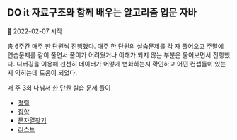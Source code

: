 ## DO it 자료구조와 함께 배우는 알고리즘 입문 자바  

📌 2022-02-07 시작  

총 6주간 매주 한 단원씩 진행했다. 매주 한 단원의 실습문제를 각 자 풀어오고 주말에 연습문제를 같이 풀면서 풀이가 어려웠거나 이해가 되지 않는 부분은 물어보면서 진행했다. 디버깅을 이용해 천천히 데이터가 어떻게 변화하는지 확인하고 어떤 컨셉들이 있는지 익히는데 도움이 되었다.  

매 주 3회 나눠서 한 단원 실습 문제 풀이


 * [정렬](./sort.md) 
 * [집합](./set.md)
 * [문자열찾기](./match.md)
 * [리스트](./list.md)
